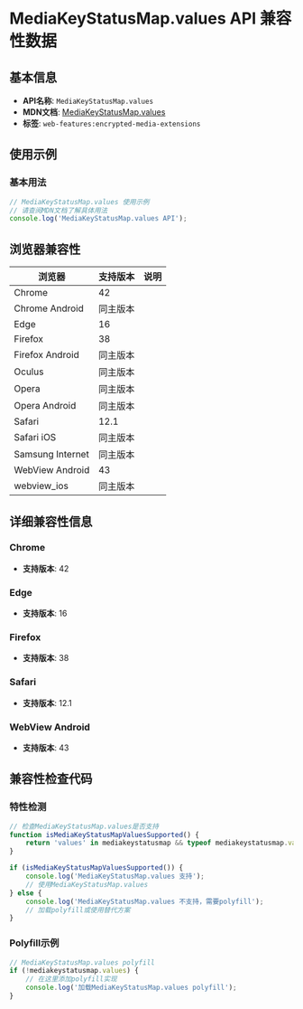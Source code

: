# MediaKeyStatusMap.values API 兼容性数据

## 基本信息

- **API名称**: `MediaKeyStatusMap.values`
- **MDN文档**: [MediaKeyStatusMap.values](https://developer.mozilla.org/docs/Web/API/MediaKeyStatusMap/values)
- **标签**: `web-features:encrypted-media-extensions`

## 使用示例

### 基本用法

```javascript
// MediaKeyStatusMap.values 使用示例
// 请查阅MDN文档了解具体用法
console.log('MediaKeyStatusMap.values API');
```

## 浏览器兼容性

| 浏览器 | 支持版本 | 说明 |
|--------|----------|------|
| Chrome | 42 |  |
| Chrome Android | 同主版本 |  |
| Edge | 16 |  |
| Firefox | 38 |  |
| Firefox Android | 同主版本 |  |
| Oculus | 同主版本 |  |
| Opera | 同主版本 |  |
| Opera Android | 同主版本 |  |
| Safari | 12.1 |  |
| Safari iOS | 同主版本 |  |
| Samsung Internet | 同主版本 |  |
| WebView Android | 43 |  |
| webview_ios | 同主版本 |  |

## 详细兼容性信息

### Chrome

- **支持版本**: 42

### Edge

- **支持版本**: 16

### Firefox

- **支持版本**: 38

### Safari

- **支持版本**: 12.1

### WebView Android

- **支持版本**: 43

## 兼容性检查代码

### 特性检测

```javascript
// 检查MediaKeyStatusMap.values是否支持
function isMediaKeyStatusMapValuesSupported() {
    return 'values' in mediakeystatusmap && typeof mediakeystatusmap.values === 'function';
}

if (isMediaKeyStatusMapValuesSupported()) {
    console.log('MediaKeyStatusMap.values 支持');
    // 使用MediaKeyStatusMap.values
} else {
    console.log('MediaKeyStatusMap.values 不支持，需要polyfill');
    // 加载polyfill或使用替代方案
}
```

### Polyfill示例

```javascript
// MediaKeyStatusMap.values polyfill
if (!mediakeystatusmap.values) {
    // 在这里添加polyfill实现
    console.log('加载MediaKeyStatusMap.values polyfill');
}
```

